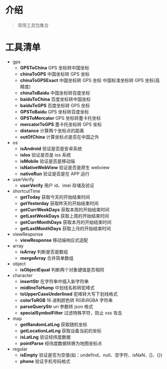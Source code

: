 # 介绍

> 常用工具包集合

# 工具清单

-   gps
    -   **GPSToChina** GPS 坐标转中国坐标
    -   **chinaToGPS** 中国坐标转 GPS 坐标
    -   **chinaToGPSExact** 中国坐标转 GPS 坐标 中国标准坐标转 GPS 坐标(高精度)
    -   **chinaToBaidu** 中国坐标转百度坐标
    -   **baiduToChina** 百度坐标转中国坐标
    -   **baiduToGPS** 百度坐标转 GPS 坐标
    -   **GPSToBaidu** GPS 坐标转百度坐标
    -   **GPSToMercator** GPS 坐标转墨卡托坐标
    -   **mercatorToGPS** 墨卡托坐标转 GPS 坐标
    -   **distance** 计算两个坐标点的距离
    -   **outOfChina** 计算坐标点是否在中国之外
-   os
    -   **isAndroid** 验证是否是安卓系统
    -   **isIos** 验证是否是 ios 系统
    -   **isMobile** 验证是否是移动端
    -   **isNativeWebView** 验证是否是原生 webview
    -   **nativeRun** 验证是否是在 APP 运行
-   userVerify
    -   **userVerify** 用户 id、imei 存储及验证
-   shortcutTime
    -   **getToday** 获取今天的开始结束时间
    -   **getYesterday** 获取昨天的开始结束时间
    -   **getCurrWeekDays** 获取本周的开始结束时间
    -   **getLastWeekDays** 获取上周的开始结束时间
    -   **getCurrMonthDays** 获取本月的开始结束时间
    -   **getLastMonthDays** 获取上月的开始结束时间
-   viewResponse
    -   **viewResponse** 移动端响应式适配
-   array
    -   **isArray** 判断是否是数组
    -   **mergeArray** 合并简单数组
-   object
    -   **isObjectEqual** 判断两个对象键值是否相同
-   character
    -   **insertStr** 在字符串中插入新字符串
    -   **midlineToHump** 中划线名称转驼峰式
    -   **toUpperCaseUnderlined** 驼峰转大写下划线格式
    -   **colorToRGB** 16 进制颜色转 RGB\RGBA 字符串
    -   **parseQueryStr** uri 参数转 json 格式
    -   **specialSymbolFilter** 过滤特殊字符，防止 xss 攻击
-   map
    -   **getRandomLatLng** 获取随机坐标
    -   **getLocationLatLng** 获取设备当前的坐标
    -   **isLatLng** 验证经纬度数据
    -   **pointParse** 经纬度数据转换为地图坐标点
-   regular
    -   **isEmpty** 验证是否为空值(如：undefind、null、空字符、isNaN、[]、{})
    -   **phone** 验证手机号码格式
